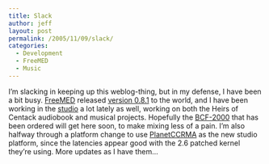 ```yaml
---
title: Slack
author: jeff
layout: post
permalink: /2005/11/09/slack/
categories:
  - Development
  - FreeMED
  - Music
---
```


I’m slacking in keeping up this weblog-thing, but in my defense, I have been a bit busy. [FreeMED][1] released [version 0.8.1][2] to the world, and I have been working in the [studio][3] a lot lately as well, working on both the Heirs of Centack audiobook and musical projects. Hopefully the [BCF-2000][4] that has been ordered will get here soon, to make mixing less of a pain. I’m also halfway through a platform change to use [PlanetCCRMA][5] as the new studio platform, since the latencies appear good with the 2.6 patched kernel they’re using. More updates as I have them…

 [1]: http://freemedsoftware.org/
 [2]: http://www.freemedsoftware.org/content/view/16/2/
 [3]: http://jbuchbinder.com/studio/artists_and_projects/
 [4]: http://www.behringer.com/BCF2000/index.cfm?lang=ENG
 [5]: http://ccrma.stanford.edu/planetccrma/software/
